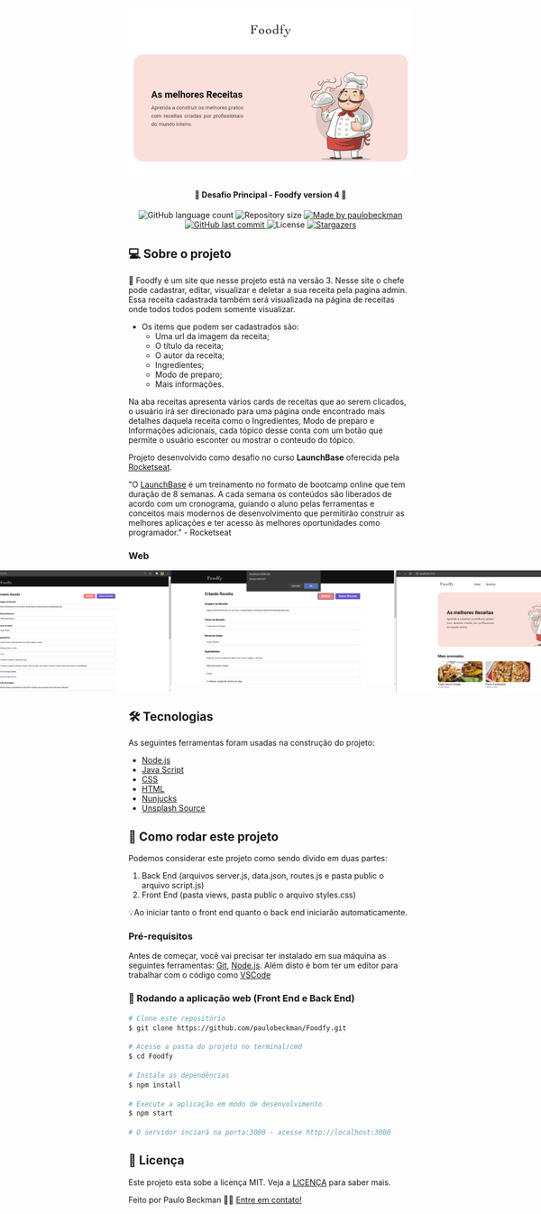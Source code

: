 <h1 align="center">
     <img alt="foodfy" title="#foodfy" src="./github-assets/capa.png" width="700px">
</h1>
 
<h4 align="center"> 
	🚀 Desafio Principal - Foodfy version 4 🚀
</h4>

<p align="center">
  <img alt="GitHub language count" src="https://img.shields.io/github/languages/count/paulobeckman/Foodfy?color=%2304D361">

  <img alt="Repository size" src="https://img.shields.io/github/repo-size/paulobeckman/Foodfy">

  	
  <a href="https://www.linkedin.com/in/paulobeckman/">
    <img alt="Made by paulobeckman" src="https://img.shields.io/badge/made%20by-paulobeckman-%2304D361">
  </a>
	
  
  <a href="https://github.com/paulobeckman/Foodfy/commits/master">
    <img alt="GitHub last commit" src="https://img.shields.io/github/last-commit/paulobeckman/Foodfy">
  </a>

  <img alt="License" src="https://img.shields.io/badge/license-MIT-brightgreen">
   <a href="https://github.com/paulobeckman/Foodfy/stargazers">
    <img alt="Stargazers" src="https://img.shields.io/github/stars/paulobeckman/Foodfy?style=social">
  </a>
</p>


## 💻 Sobre o projeto

🍛 Foodfy é um site que nesse projeto está na versão 3. Nesse site o chefe pode cadastrar, editar, visualizar e deletar a sua receita pela pagina admin. Essa receita cadastrada também será visualizada na página de receitas onde todos todos podem somente visualizar.

- Os items que podem ser cadastrados são: 
  - Uma url da imagem da receita;
  - O título da receita;
  - O autor da receita; 
  - Ingredientes;
  - Modo de preparo;
  - Mais informações.

Na aba receitas apresenta vários cards de receitas que ao serem clicados, o usuário irá ser direcionado para uma página onde encontrado mais detalhes daquela receita como o Ingredientes, Modo de preparo e Informações adicionais, cada tópico desse conta com um botão que permite o usuário esconter ou mostrar o conteudo do tópico.


Projeto desenvolvido como desafio no curso **LaunchBase** oferecida pela [Rocketseat](rs).

"O [LaunchBase](lb) é um treinamento no formato de bootcamp online que tem duração de 8 semanas. A cada semana os conteúdos são liberados de acordo com um cronograma, guiando o aluno pelas ferramentas e conceitos mais modernos de desenvolvimento que permitirão construir as melhores aplicações e ter acesso às melhores oportunidades como programador." - Rocketseat


### Web

<p align="center" style="display: flex; align-items: flex-start; justify-content: center;">
	
  <img alt="Foodfy" title="#foodfy" src="./github-assets/foodfy4.gif" width="800px">

  <img alt="Foodfy" title="#foodfy" src="./github-assets/pagina1.png" width="400px">

  <img alt="Foodfy" title="#foodfy" src="./github-assets/pagina2.png" width="400px">
  
  <img alt="Foodfy" title="#foodfy" src="./github-assets/pagina3.png" width="400px">
  
  <img alt="Foodfy" title="#foodfy" src="./github-assets/pagina4.png" width="400px">

  <img alt="Foodfy" title="#foodfy" src="./github-assets/pagina5.png" width="400px">

  <img alt="Foodfy" title="#foodfy" src="./github-assets/pagina6.png" width="400px">
  
  <img alt="Foodfy" title="#foodfy" src="./github-assets/pagina7.png" width="400px">

</p>

## 🛠 Tecnologias

As seguintes ferramentas foram usadas na construção do projeto:

- [Node.js][nodejs]
- [Java Script][js]
- [CSS][CSS]
- [HTML][HTML]
- [Nunjucks][Nunjucks]
- [Unsplash Source][API]


## 🚀 Como rodar este projeto

Podemos considerar este projeto como sendo divido em duas partes:
1. Back End (arquivos server.js, data.json, routes.js e pasta public o arquivo script.js) 
2. Front End (pasta views, pasta public o arquivo styles.css)

💡Ao iniciar tanto o front end quanto o back end iniciarão automaticamente. 

### Pré-requisitos

Antes de começar, você vai precisar ter instalado em sua máquina as seguintes ferramentas:
[Git](https://git-scm.com), [Node.js][nodejs]. 
Além disto é bom ter um editor para trabalhar com o código como [VSCode][vscode]

### 🧭 Rodando a aplicação web (Front End e Back End)

```bash
# Clone este repositório
$ git clone https://github.com/paulobeckman/Foodfy.git

# Acesse a pasta do projeto no terminal/cmd
$ cd Foodfy

# Instale as dependências
$ npm install

# Execute a aplicação em modo de desenvolvimento
$ npm start

# O servidor inciará na porta:3000 - acesse http://localhost:3000
```


## 📝 Licença

Este projeto esta sobe a licença MIT. Veja a [LICENÇA](license) para saber mais.

Feito por Paulo Beckman 👋🏽 [Entre em contato!](https://www.linkedin.com/in/paulobeckman/)

[nodejs]: https://nodejs.org/
[vscode]: https://code.visualstudio.com/
[license]: https://opensource.org/licenses/MIT
[rs]: https://rocketseat.com.br
[lb]: https://pages.rocketseat.com.br/launchbase/inscricao/5
[js]: https://developer.mozilla.org/pt-BR/docs/Aprender/JavaScript
[CSS]: https://developer.mozilla.org/pt-BR/docs/Web/CSS
[HTML]: https://developer.mozilla.org/pt-BR/docs/Web/HTML
[Nunjucks]: https://www.npmjs.com/package/nunjucks
[API]: https://source.unsplash.com/
